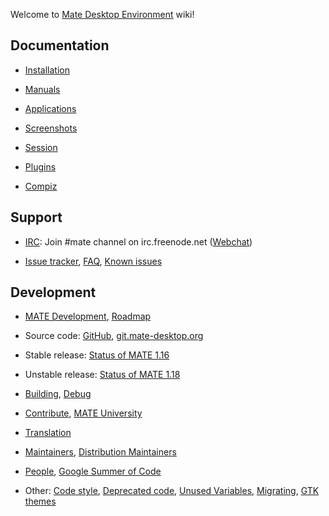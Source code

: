 Welcome to [Mate Desktop Environment](https://www.mate-desktop.org/) wiki!

## Documentation

  * [Installation](./pages/download.md)

  * [Manuals](./pages/docs.md)

  * [Applications](./pages/applications.md)

  * [Screenshots](./pages/screenshots.md)

  * [Session](./pages/session.md)

  * [Plugins](./pages/plugins.md)

  * [Compiz](./pages/compiz.md)

## Support

  * [IRC](./pages/irc.md): Join #mate channel on irc.freenode.net ([Webchat](https://webchat.freenode.net?randomnick=1&channels=mate&prompt=1))

  * [Issue tracker](https://github.com/mate-desktop/), [FAQ](./pages/faq.md), [Known issues](./pages/known_issues.md)

## Development

  * [MATE Development](./pages/dev-doc.md), [Roadmap](./pages/roadmap.md)

  * Source code: [GitHub](https://github.com/mate-desktop/), [git.mate-desktop.org](https://git.mate-desktop.org/)

  * Stable release: [Status of MATE 1.16](./pages/status-1.16.md)

  * Unstable release: [Status of MATE 1.18](./pages/status-1.18.md)

  * [Building](./pages/building.md), [Debug](./pages/debug.md)

  * [Contribute](./pages/contribute.md), [MATE University](./pages/university.md)

  * [Translation](./pages/translation.md)

  * [Maintainers](./pages/maintainers.md), [Distribution Maintainers](./pages/distributions.md)

  * [People](./pages/users.md), [Google Summer of Code](./pages/gsoc.md)

  * Other: [Code style](./pages/code_style.md), [Deprecated code](./pages/deprecated_code.md), [Unused Variables](./pages/unused_variables.md), [Migrating](./pages/migrating.md), [GTK themes](./pages/gtk_themes.md)
